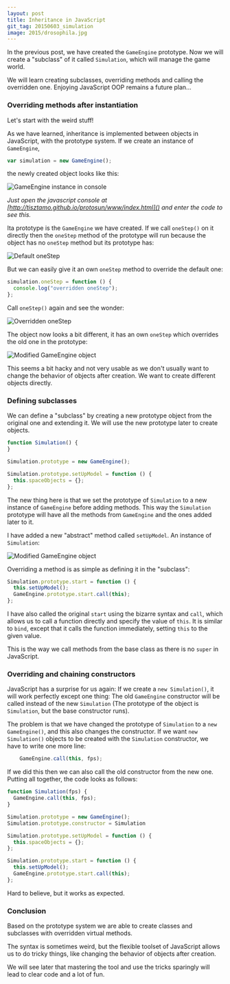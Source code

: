 ```yaml
---
layout: post
title: Inheritance in JavaScript
git_tag: 20150603_simulation
image: 2015/drosophila.jpg
---
```



In the previous post, we have created the `GameEngine` prototype. Now we will create a "subclass" of it called `Simulation`, which will manage the game world.

We will learn creating subclasses, overriding methods and calling the overridden one. Enjoying JavaScript OOP remains a future plan...

### Overriding methods after instantiation ###

Let's start with the weird stuff!

As we have learned, inheritance is implemented between objects in JavaScript, with the prototype system. If we create an instance of `GameEngine`,

```javascript
var simulation = new GameEngine();
```

the newly created object looks like this:

![](../../../assets/article_images/2015/gameengine.png "GameEngine instance in console")

*Just open the javascript console at [http://tisztamo.github.io/protosun/www/index.html]() and enter the code to see this.*

Ita prototype is the `GameEngine` we have created. If we call `oneStep()` on it directly then the `oneStep` method of the prototype will  run because the object has no `oneStep` method but its prototype has:

![](../../../assets/article_images/2015/onestep.png "Default oneStep")

But we can easily give it an own `oneStep` method to override the default one:

```javascript
simulation.oneStep = function () {
  console.log("overridden oneStep");
};
```

Call `oneStep()` again and see the wonder:

![](../../../assets/article_images/2015/overridden.png "Overridden oneStep")

The object now looks a bit different, it has an own `oneStep` which overrides the old one in the prototype:

![](../../../assets/article_images/2015/modifiedsimulation.png "Modified GameEngine object")

This seems a bit hacky and not very usable as we don't usually want to change the behavior of objects after creation. We want to create different objects directly.


### Defining subclasses ###

We can define a "subclass" by creating a new prototype object from the original one and extending it. We will use the new prototype later to create objects.

```javascript
function Simulation() {
}

Simulation.prototype = new GameEngine();

Simulation.prototype.setUpModel = function () {
  this.spaceObjects = {};
};
```

The new thing here is that we set the prototype of `Simulation` to a new instance of `GameEngine` before adding methods. This way the `Simulation` prototype will have all the methods from `GameEngine` and the ones added later to it.

I have added a new "abstract" method called `setUpModel`. An instance of `Simulation`:

![](../../../assets/article_images/2015/modifiedsimulation.png "Modified GameEngine object")

Overriding a method is as simple as defining it in the "subclass":

```javascript
Simulation.prototype.start = function () {
  this.setUpModel();
  GameEngine.prototype.start.call(this);
};
```

I have also called the original `start` using the bizarre syntax and `call`, which allows us to call a function directly and specify the value of `this`. It is similar to `bind`, except that it calls the function immediately, setting `this` to the given value.

This is the way we call methods from the base class as there is no `super` in JavaScript.

### Overriding and chaining constructors ###

JavaScript has a surprise for us again: If we create a `new Simulation()`, it will work perfectly except one thing: The old `GameEngine` constructor will be called instead of the new `Simulation` (The prototype of the object is `Simulation`, but the base constructor runs).

The problem is that we have changed the prototype of `Simulation` to a `new GameEngine()`, and this also changes the constructor. If we want `new Simulation()` objects to be created with the `Simulation` constructor, we have to write one more line:

```javascript
    GameEngine.call(this, fps);
```

If we did this then we can also call the old constructor from the new one. Putting all together, the code looks as follows:

```javascript
function Simulation(fps) {
  GameEngine.call(this, fps);
}

Simulation.prototype = new GameEngine();
Simulation.prototype.constructor = Simulation

Simulation.prototype.setUpModel = function () {
  this.spaceObjects = {};
};

Simulation.prototype.start = function () {
  this.setUpModel();
  GameEngine.prototype.start.call(this);
};
```

Hard to believe, but it works as expected.

### Conclusion ###

Based on the prototype system we are able to create classes and subclasses with overridden virtual methods.

The syntax is sometimes weird, but the flexible toolset of JavaScript allows us to do tricky things, like changing the behavior of objects after creation.

We will see later that mastering the tool and use the tricks sparingly will lead to clear code and a lot of fun.